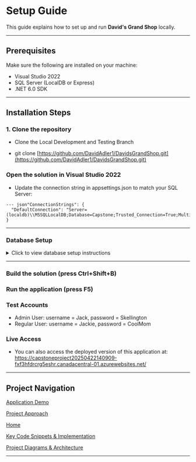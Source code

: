 # Setup Guide

This guide explains how to set up and run **David's Grand Shop** locally.

---

## Prerequisites

Make sure the following are installed on your machine:

- Visual Studio 2022  
- SQL Server (LocalDB or Express)  
- .NET 6.0 SDK  

---

## Installation Steps

### 1. Clone the repository

- Clone the Local Development and Testing Branch

- git clone [https://github.com/DavidAdler1/DavidsGrandShop.git](https://github.com/DavidAdler1/DavidsGrandShop.git)


### Open the solution in Visual Studio 2022
- Update the connection string in appsettings.json to match your SQL Server:

```
--- json"ConnectionStrings": {
  "DefaultConnection": "Server=(localdb)\\MSSQLLocalDB;Database=Capstone;Trusted_Connection=True;MultipleActiveResultSets=true"
}
```

--- 
### Database Setup
<details>
<summary>Click to view database setup instructions</summary>

Create a new database named Capstone in SQL Server
Execute the following SQL scripts to create the required tables:
```
SQL
CREATE TABLE Orders (
    Id INT PRIMARY KEY IDENTITY,
    UserName NVARCHAR(100) NOT NULL,
    OrderDate DATETIME NOT NULL
);

CREATE TABLE OrderItems (
    Id INT PRIMARY KEY IDENTITY,
    OrderId INT FOREIGN KEY REFERENCES Orders(Id),
    ProductId INT NOT NULL,
    Quantity INT NOT NULL,
    Price DECIMAL(18, 2) NOT NULL
);

CREATE TABLE [dbo].[Product] (
    [Id]          INT             NOT NULL,
    [Name]        NVARCHAR (50)   NULL,
    [Price]       DECIMAL (18, 2) NULL,
    [Description] NVARCHAR (500)  NULL,
    [Quantity]    INT             DEFAULT ((0)) NOT NULL,
    PRIMARY KEY CLUSTERED ([Id] ASC)
);

CREATE TABLE [dbo].[RegistrationMain] (
    [Id]           INT            IDENTITY (1, 1) NOT NULL,
    [FirstName]    NVARCHAR (50)  NOT NULL,
    [LastName]     NVARCHAR (50)  NOT NULL,
    [Sex]          NVARCHAR (10)  NULL,
    [Age]          INT            NULL,
    [State]        NVARCHAR (50)  NULL,
    [Email]        NVARCHAR (255) NOT NULL,
    [Username]     NVARCHAR (50)  NOT NULL,
    [PasswordHash] NVARCHAR (255) NOT NULL,
    [isAdmin]      BIT            DEFAULT ((0)) NULL,
    PRIMARY KEY CLUSTERED ([Id] ASC),
    UNIQUE NONCLUSTERED ([Username] ASC)
);
```
```
Add sample users for testing:

sql-- Insert admin user

INSERT INTO [dbo].[RegistrationMain] ([FirstName], [LastName], [Sex], [Age], [State], [Email], [Username], [PasswordHash], [isAdmin])
VALUES ('Admin', 'User', 'Male', 25, 'Arizona', 'davidadler28@gmail.com', 'Jack', 'Skellington', 1);

-- Insert regular user

INSERT INTO [dbo].[RegistrationMain] ([FirstName], [LastName], [Sex], [Age], [State], [Email], [Username], [PasswordHash], [isAdmin])
VALUES ('Regular', 'User', 'Female', 25, 'California', 'Jackie@AoL.com', 'Jackie', 'CoolMom', 0);
```
</details>

---

### Build the solution (press Ctrl+Shift+B)
### Run the application (press F5)

### Test Accounts

- Admin User: username = Jack, password = Skellington
- Regular User: username = Jackie, password = CoolMom

### Live Access
- You can also access the deployed version of this application at:
https://capstoneproject20250422140909-fxf3hfdrcrg5eshr.canadacentral-01.azurewebsites.net/

---

## Project Navigation

[Application Demo](Demo.md)

[Project Approach](Approach.md)

[Home](README.md)

[Key Code Snippets & Implementation](Code_Snippets.md)

[Project Diagrams & Architecture](diagrams.md)

---
